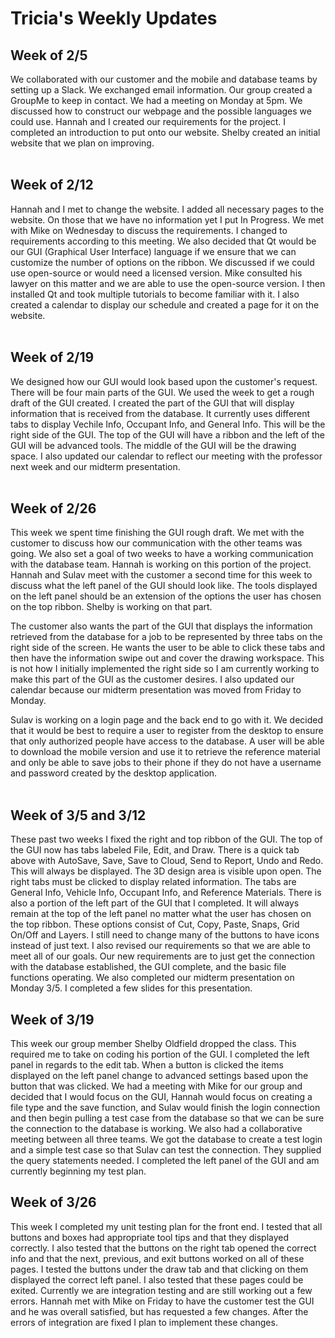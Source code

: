 # Tricia's Weekly Updates

## Week of 2/5
We collaborated with our customer and the mobile and database teams by setting up a Slack. We exchanged email information.
Our group created a GroupMe to keep in contact. We had a meeting on Monday at 5pm. We discussed how to construct our webpage
and the possible languages we could use. Hannah and I created our requirements for the project. I completed an introduction
to put onto our website. Shelby created an initial website that we plan on improving.
<br><br>

## Week of 2/12
Hannah and I met to change the website. I added all necessary pages to the website. On those that we have no information yet I put In Progress. We met with Mike on Wednesday to discuss the requirements. I changed to requirements according to this meeting. We also decided that Qt would be our GUI (Graphical User Interface) language if we ensure that we can customize the number of options on the ribbon. We discussed if we could use open-source or would need a licensed version. Mike consulted his lawyer on this matter and we are able to use the open-source version. I then installed Qt and took multiple tutorials to become familiar with it. I also created a calendar to display our schedule and created a page for it on the website.
<br><br>

## Week of 2/19
We designed how our GUI would look based upon the customer's request. There will be four main parts of the GUI. We used the week to get a rough draft of the GUI created. I created the part of the GUI that will display information that is received from the database. It currently uses different tabs to display Vechile Info, Occupant Info, and General Info. This will be the right side of the GUI. The top of the GUI will have a ribbon and the left of the GUI will be advanced tools. The middle of the GUI will be the drawing space. I also updated our calendar to reflect our meeting with the professor next week and our midterm presentation.
<br><br>

## Week of 2/26
This week we spent time finishing the GUI rough draft. We met with the customer to discuss how our communication with the other teams was going. We also set a goal of two weeks to have a working communication with the database team. Hannah is working on this portion of the project. Hannah and Sulav meet with the customer a second time for this week to discuss what the left panel of the GUI should look like. The tools displayed on the left panel should be an extension of the options the user has chosen on the top ribbon. Shelby is working on that part.

The customer also wants the part of the GUI that displays the information retrieved from the database for a job to be represented by three tabs on the right side of the screen. He wants the user to be able to click these tabs and then have the information swipe out and cover the drawing workspace. This is not how I initially implemented the right side so I am currently working to make this part of the GUI as the customer desires. I also updated our calendar because our midterm presentation was moved from Friday to Monday.

Sulav is working on a login page and the back end to go with it. We decided that it would be best to require a user to register from the desktop to ensure that only authorized people have access to the database. A user will be able to download the mobile version and use it to retrieve the reference material and only be able to save jobs to their phone if they do not have a username and password created by the desktop application. 
<br><br>

## Week of 3/5 and 3/12
These past two weeks I fixed the right and top ribbon of the GUI. The top of the GUI now has tabs labeled File, Edit, and Draw. There is a quick tab above with AutoSave, Save, Save to Cloud, Send to Report, Undo and Redo. This will always be displayed. The 3D design area is visible upon open. The right tabs must be clicked to display related information. The tabs are General Info, Vehicle Info, Occupant Info, and Reference Materials. There is also a portion of the left part of the GUI that I completed. It will always remain at the top of the left panel no matter what the user has chosen on the top ribbon. These options consist of Cut, Copy, Paste, Snaps, Grid On/Off and Layers. I still need to change many of the buttons to have icons instead of just text. I also revised our requirements so that we are able to meet all of our goals. Our new requirements are to just get the connection with the database established, the GUI complete, and the basic file functions operating. We also completed our midterm presentation on Monday 3/5. I completed a few slides for this presentation.

## Week of 3/19
This week our group member Shelby Oldfield dropped the class. This required me to take on coding his portion of the GUI. I completed the left panel in regards to the edit tab. When a button is clicked the items displayed on the left panel change to advanced settings based upon the button that was clicked. We had a meeting with Mike for our group and decided that I would focus on the GUI, Hannah would focus on creating a file type and the save function, and Sulav would finish the login connection and then begin pulling a test case from the database so that we can be sure the connection to the database is working. We also had a collaborative meeting between all three teams. We got the database to create a test login and a simple test case so that Sulav can test the connection. They supplied the query statements needed. I completed the left panel of the GUI and am currently beginning my test plan.

## Week of 3/26
This week I completed my unit testing plan for the front end. I tested that all buttons and boxes had appropriate tool tips and that they displayed correctly. I also tested that the buttons on the right tab opened the correct info and that the next, previous, and exit buttons worked on all of these pages. I tested the buttons under the draw tab and that clicking on them displayed the correct left panel. I also tested that these pages could be exited. Currently we are integration testing and are still working out a few errors. Hannah met with Mike on Friday to have the customer test the GUI and he was overall satisfied, but has requested a few changes. After the errors of integration are fixed I plan to implement these changes.

